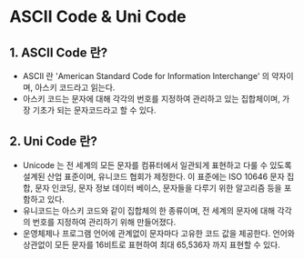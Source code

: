 # ASCII Code & Uni Code



## 1. ASCII Code 란?

* ASCII 란 'American Standard Code for Information Interchange' 의 약자이며, 아스키 코드라고 읽는다.
* 아스키 코드는 문자에 대해 각각의 번호를 지정하여 관리하고 있는 집합체이며, 가장 기초가 되는 문자코드라고 할 수 있다. 



## 2. Uni Code 란?

* Unicode 는 전 세계의 모든 문자를 컴퓨터에서 일관되게 표현하고 다룰 수 있도록 설계된 산업 표준이며, 유니코드 협회가 제정한다.  이 표준에는 ISO 10646 문자 집합, 문자 인코딩, 문자 정보 데이터 베이스, 문자들을 다루기 위한 알고리즘 등을 포함하고 있다. 
* 유니코드는 아스키 코드와 같이 집합체의 한 종류이며, 전 세계의 문자에 대해 각각의 번호를 지정하여 관리하기 위해 만들어졌다. 
* 운영체제나 프로그램 언어에 관계없이 문자마다 고유한 코드 값을 제공한다. 언어와 상관없이 모든 문자를 16비트로 표현하여 최대 65,536자 까지 표현할 수 있다.
